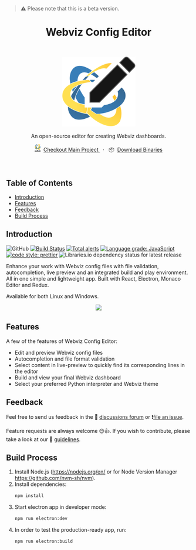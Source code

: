 > ⚠️ Please note that this is a beta version.

<h1 align="center"> Webviz Config Editor </h1> <br>

<p align="center">
  <a href="https://gitpoint.co/">
    <img alt="GitPoint" title="Webviz Config Editor" src="./public/icon.png" width="200">
  </a>
</p>

<p align="center">
  An open-source editor for creating Webviz dashboards.
</p>

<p align="center" style="margin-bottom: 64px;">
  <img alt="Webviz Logo" title="Webviz Logo" src="https://github.com/equinor/webviz-config/raw/master/webviz_config/_docs/static/webviz-logo.svg?sanitize=true" width="16">
  <a href="https://github.com/equinor/webviz-config" style="margin-left: 4px;">
    Checkout Main Project
  </a>
  <span style="margin: 8px;">&middot;</span>
  📦 
  <a href="https://github.com/equinor/webviz-config-editor/releases" style="margin-left: 4px">
    Download Binaries
  </a>
</p>

## Table of Contents

-   [Introduction](#introduction)
-   [Features](#features)
-   [Feedback](#feedback)
-   [Build Process](#build-process)

## Introduction

![GitHub](https://img.shields.io/github/license/equinor/webviz-config-editor)
[![Build Status](https://github.com/equinor/webviz-config-editor/workflows/wce-publish/badge.svg)](https://github.com/equinor/webviz-config-editor/actions?query=branch%3Amain)
[![Total alerts](https://img.shields.io/lgtm/alerts/g/equinor/webviz-config-editor.svg?logo=lgtm&logoWidth=18)](https://lgtm.com/projects/g/equinor/webviz-config-editor/alerts/)
[![Language grade: JavaScript](https://img.shields.io/lgtm/grade/javascript/g/equinor/webviz-config-editor.svg?logo=lgtm&logoWidth=18)](https://lgtm.com/projects/g/equinor/webviz-config-editor/context:javascript)
[![code style: prettier](https://img.shields.io/badge/code_style-prettier%20%28JavaScript%29-ff69b4.svg)](https://github.com/prettier/prettier)
![Libraries.io dependency status for latest release](https://img.shields.io/librariesio/release/equinor/webviz-config-editor)

Enhance your work with Webviz config files with file validation, autocompletion, live preview and an integrated build and play environment. All in one simple and lightweight app. Built with React, Electron, Monaco Editor and Redux.

Available for both Linux and Windows.

<p align="center">
  <img src="https://i.imgur.com/InSpbng.png" height="600">
</p>

## Features

A few of the features of Webviz Config Editor:

-   Edit and preview Webviz config files
-   Autocompletion and file format validation
-   Select content in live-preview to quickly find its corresponding lines in the editor
-   Build and view your final Webviz dashboard
-   Select your preferred Python interpreter and Webviz theme

## Feedback

Feel free to send us feedback in the 💬 [discussions forum](https://github.com/equinor/webviz-config-editor/discussions) or ❗[file an issue](https://github.com/equinor/webviz-config-editor/issues).

Feature requests are always welcome 😊👍. If you wish to contribute, please take a look at our 📜 [guidelines](https://github.com/equinor/webviz-config-editor/blob/master/CONTRIBUTING.md).

## Build Process

1. Install Node.js (https://nodejs.org/en/ or for Node Version Manager https://github.com/nvm-sh/nvm).
2. Install dependencies:
    ```bash
    npm install
    ```
3. Start electron app in developer mode:
    ```bash
    npm run electron:dev
    ```
4. In order to test the production-ready app, run:
    ```bash
    npm run electron:build
    ```

